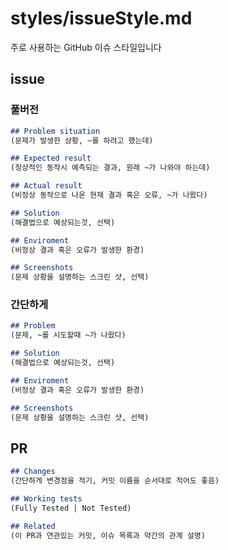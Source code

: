 # styles/issueStyle.md
주로 사용하는 GitHub 이슈 스타일입니다

## issue
### 풀버전
```md
## Problem situation
(문제가 발생한 상황, ~를 하려고 했는데)

## Expected result
(정상적인 동작시 예측되는 결과, 원래 ~가 나와야 하는데)

## Actual result
(비정상 동작으로 나온 현재 결과 혹은 오류, ~가 나왔다)

## Solution
(해결법으로 예상되는것, 선택)

## Enviroment
(비정상 결과 혹은 오류가 발생한 환경)

## Screenshots
(문제 상황을 설명하는 스크린 샷, 선택)
```

### 간단하게
```md
## Problem
(문제, ~를 시도할때 ~가 나왔다)

## Solution
(해결법으로 예상되는것, 선택)

## Enviroment
(비정상 결과 혹은 오류가 발생한 환경)

## Screenshots
(문제 상황을 설명하는 스크린 샷, 선택)
```

## PR
```md
## Changes
(간단하게 변경점을 적기, 커밋 이름을 순서대로 적어도 좋음)

## Working tests
(Fully Tested | Not Tested)

## Related
(이 PR과 연관있는 커밋, 이슈 목록과 약간의 관계 설명)
```
